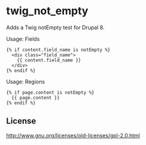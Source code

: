 # twig_not_empty
Adds a Twig notEmpty test for Drupal 8.

Usage:  Fields

```
{% if content.field_name is notEmpty %}
  <div class="field_name">
    {{ content.field_name }}
  </div>
{% endif %}
```

Usage: Regions

```
{% if page.content is notEmpty %}
  {{ page.content }}
{% endif %}
```

## License
http://www.gnu.org/licenses/old-licenses/gpl-2.0.html
